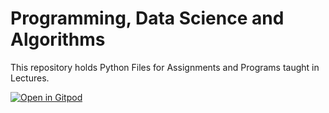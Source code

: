 
# Programming, Data Science and Algorithms

This repository holds Python Files for Assignments and Programs taught in Lectures.

[![Open in Gitpod](https://gitpod.io/button/open-in-gitpod.svg)](https://gitpod.io/#https://github.com/flyhq/PDSA)